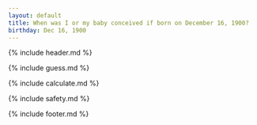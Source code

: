 ```yaml
---
layout: default
title: When was I or my baby conceived if born on December 16, 1900?
birthday: Dec 16, 1900
---
```


{% include header.md %}

{% include guess.md %}

{% include calculate.md %}

{% include safety.md %}

{% include footer.md %}



